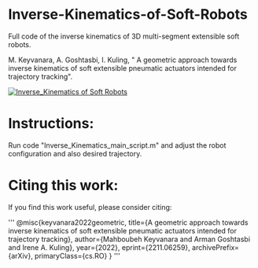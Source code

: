 # Inverse-Kinematics-of-Soft-Robots

Full code of the inverse kinematics of 3D multi-segment extensible soft robots.

M. Keyvanara, A. Goshtasbi, I. Kuling, " A geometric approach towards inverse kinematics of soft extensible pneumatic actuators intended for trajectory tracking". 

[![Inverse_Kinematics of Soft Robots](https://img.youtube.com/vi/Tl1P8RlE88A/0.jpg)](https://www.youtube.com/watch?v=Tl1P8RlE88A)


# Instructions: 
Run code "Inverse_Kinematics_main_script.m" and adjust the robot configuration and also desired trajectory. 


# Citing this work:
If you find this work useful, please consider citing: 


'''
@misc{keyvanara2022geometric,
title={A geometric approach towards inverse kinematics of soft extensible pneumatic actuators intended for trajectory tracking}, 
author={Mahboubeh Keyvanara and Arman Goshtasbi and Irene A. Kuling},
year={2022},
eprint={2211.06259},
archivePrefix={arXiv},
primaryClass={cs.RO}
}
'''

